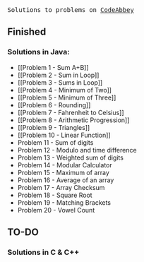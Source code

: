 <pre>Solutions to problems on <a href="https://codeabbey.com/" target="_blank">CodeAbbey</a></pre>

## Finished
### Solutions in Java:


* [[Problem 1 - Sum A+B]]
* [[Problem 2 - Sum in Loop]]
* [[Problem 3 - Sums in Loop]]
* [[Problem 4 - Minimum of Two]]
* [[Problem 5 - Minimum of Three]]
* [[Problem 6 - Rounding]]
* [[Problem 7 - Fahrenheit to Celsius]]
* [[Problem 8 - Arithmetic Progression]]
* [[Problem 9 - Triangles]]
* [[Problem 10 - Linear Function]]
* Problem 11 - Sum of digits
* Problem 12 - Modulo and time difference
* Problem 13 - Weighted sum of digits
* Problem 14 - Modular Calculator
* Problem 15 - Maximum of array
* Problem 16 - Average of an array
* Problem 17 - Array Checksum 
* Problem 18 - Square Root
* Problem 19 - Matching Brackets
* Problem 20 - Vowel Count

## TO-DO
### Solutions in C & C++
